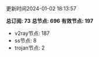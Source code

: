 更新时间2024-01-02 18:13:57

**总订阅: 73**
**总节点: 696**
**有效节点: 197**
- v2ray节点: 187
- ss节点: 8
- trojan节点: 2
